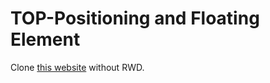 # TOP-Positioning and Floating Element

Clone [this website](https://www.newscientist.com/article/2286218-ancient-lake-in-marss-gale-crater-may-have-actually-been-a-small-pond/) without RWD.